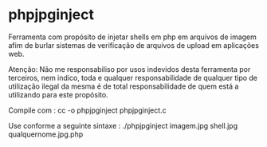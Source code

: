# phpjpginject
Ferramenta com propósito de injetar shells em php em arquivos de imagem afim de burlar sistemas de verificação de arquivos de upload em aplicações web.

Atenção: Não me responsabiliso por usos indevidos desta ferramenta por terceiros, nem indico, toda e qualquer responsabilidade
de qualquer tipo de utilização ilegal da mesma é de total responsabilidade de quem está a utilizando para este propósito.

Compile com : cc -o phpjpginject phpjpginject.c


Use conforme a seguinte sintaxe : ./phpjpginject imagem.jpg shell.jpg qualquernome.jpg.php
